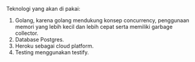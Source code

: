 Teknologi yang akan di pakai:
1. Golang, karena golang mendukung konsep concurrency, penggunaan memori yang lebih kecil dan lebih cepat serta memiliki garbage collector.
2. Database Postgres.
3. Heroku sebagai cloud platform.
4. Testing menggunakan testify.
